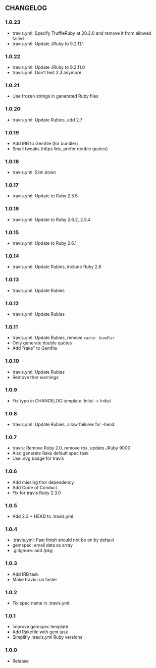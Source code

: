 ## CHANGELOG

### 1.0.23

* travis.yml: Specify TruffleRuby at 20.2.0 and remove it from allowed failed
* travis.yml: Update JRuby to 9.2.11.1

### 1.0.22

* travis.yml: Update JRuby to 9.2.11.0
* travis.yml: Don't test 2.3 anymore

### 1.0.21

* Use frozen strings in generated Ruby files

### 1.0.20

* travis.yml: Update Rubies, add 2.7

### 1.0.19

* Add IRB to Gemfile (for bundler)
* Small tweaks (https link, prefer double quotes)

### 1.0.18

* travis.yml: Slim down

### 1.0.17

* travis.yml: Update to Ruby 2.5.5

### 1.0.16

* travis.yml: Update to Ruby 2.6.2, 2.5.4

### 1.0.15

* travis.yml: Update to Ruby 2.6.1

### 1.0.14

* travis.yml: Update Rubies, include Ruby 2.6

### 1.0.13

* travis.yml: Update Rubies

### 1.0.12

* travis.yml: Update Rubies

### 1.0.11

* travis.yml: Update Rubies, remove `cache: bundler`
* Only generate double quotes
* Add "rake" to Gemfile

### 1.0.10

* travis.yml: Update Rubies
* Remove thor warnings

### 1.0.9

* Fix typo in CHANGELOG template: Inital -> Initial

### 1.0.8

* travis.yml: Update Rubies, allow failures for -head

### 1.0.7

* travis: Remove Ruby 2.0, remove rbx, update JRuby 9000
* Also generate Rake default spec task
* Use .svg badge for travis

### 1.0.6

* Add missing thor dependency
* Add Code of Conduct
* Fix for travis Ruby 2.3.0

### 1.0.5

* Add 2.3 + HEAD to .travis.yml

### 1.0.4

* .travis.yml: Fast finish should not be on by default
* gemspec: email data as array
* .gitignore: add /pkg


### 1.0.3

* Add IRB task
* Make travis run faster


### 1.0.2

* Fix spec name in .travis.yml


### 1.0.1

* Improve gemspec template
* Add Rakefile with gem task
* Simplifiy .travis.yml Ruby versions


### 1.0.0

* Release

